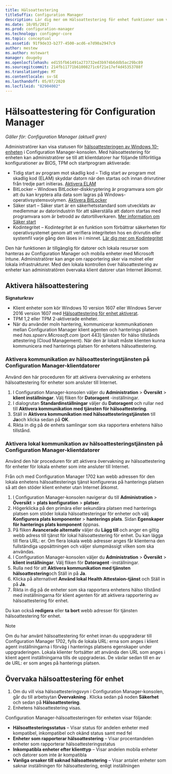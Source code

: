 ```yaml
---
title: Hälsoattestering
titleSuffix: Configuration Manager
description: Lär dig mer om Hälsoattestering för enhet funktioner som visas i Configuration Manager-konsolen.
ms.date: 10/05/2017
ms.prod: configuration-manager
ms.technology: configmgr-core
ms.topic: conceptual
ms.assetid: 91f9de33-b277-4500-acd6-e7d90a2947c9
author: mestew
ms.author: mstewart
manager: dougeby
ms.openlocfilehash: ed155fb61491a273732ed3b974b6ddb5ac29bc89
ms.sourcegitcommit: 214fb11771b61008271c6f21e17ef4d45353788f
ms.translationtype: MT
ms.contentlocale: sv-SE
ms.lasthandoff: 05/07/2020
ms.locfileid: "82904002"
---
```

# <a name="health-attestation-for-configuration-manager"></a>Hälsoattestering för Configuration Manager

*Gäller för: Configuration Manager (aktuell gren)*

Administratörer kan visa statusen för [hälsoattesteringen av Windows 10-enheten](https://docs.microsoft.com/windows/security/threat-protection/protect-high-value-assets-by-controlling-the-health-of-windows-10-based-devices) i Configuration Manager-konsolen.  Med hälsoattestering för enheten kan administratörer se till att klientdatorer har följande tillförlitliga konfigurationer av BIOS, TPM och startprogram aktiverade:  

-   Tidig start av program mot skadlig kod – Tidig start av program mot skadlig kod (ELAM) skyddar datorn när den startas och innan drivrutiner från tredje part initieras. [Aktivera ELAM](https://gallery.technet.microsoft.com/How-to-turn-on-Early-84552ec5)  
-   BitLocker – Windows BitLocker-diskkryptering är programvara som gör att du kan kryptera alla data som lagras på Windows-operativsystemsvolymen.  [Aktivera BitLocker](https://gallery.technet.microsoft.com/How-to-turn-on-BitLocker-34294d3d)  
-   Säker start – Säker start är en säkerhetsstandard som utvecklats av medlemmar av datorindustrin för att säkerställa att datorn startas med programvara som är betrodd av datortillverkaren. [Mer information om Säker start](https://docs.microsoft.com/previous-versions/windows/it-pro/windows-8.1-and-8/hh824987(v=win.10))  
-   Kodintegritet – Kodintegritet är en funktion som förbättrar säkerheten för operativsystemet genom att verifiera integriteten hos en drivrutin eller systemfil varje gång den läses in i minnet. [Lär dig mer om Kodintegritet](https://docs.microsoft.com/previous-versions/windows/it-pro/windows-server-2008-R2-and-2008/dd348642(v=ws.10))  

Den här funktionen är tillgänglig för datorer och lokala resurser som hanteras av Configuration Manager och mobila enheter med Microsoft Intune. Administratörer kan ange om rapportering sker via molnet eller lokala infrastrukturer. Med den lokala kontrollen över hälsoattestering av enheter kan administratören övervaka klient datorer utan Internet åtkomst.

## <a name="enable-health-attestation"></a>Aktivera hälsoattestering

 **Signaturkrav**  

-   Klient enheter som kör Windows 10 version 1607 eller Windows Server 2016 version 1607 med [Hälsoattestering för enhet aktiverat](https://docs.microsoft.com/windows-server/security/device-health-attestation).
-   TPM 1,2 eller TPM 2-aktiverade enheter.
-   När du använder moln hantering, kommunicerar kommunikationen mellan Configuration Manager klient agenten och hanterings platsen med *has.spserv.Microsoft.com* (port 443) tjänsten för hälso tillstånds attestering (Cloud Management). När den är lokalt måste klienten kunna kommunicera med hanterings platsen för enhetens hälsoattestering.

### <a name="how-to-enable-health-attestation-service-communication-on-configuration-manager-client-computers"></a>Aktivera kommunikation av hälsoattesteringstjänsten på Configuration Manager-klientdatorer

Använd den här proceduren för att aktivera övervakning av enhetens hälsoattestering för enheter som ansluter till Internet.

1.  I Configuration Manager-konsolen väljer du **Administration**  >  **Översikt**  >  **klient inställningar**.  Välj fliken för **Datoragent** -inställningar.  
2.  I dialogrutan **Standardinställningar** väljer du **Datoragent** och rullar ned till **Aktivera kommunikation med tjänsten för hälsoattestering**.  
3.  Ställ in **Aktivera kommunikation med hälsoattesteringstjänsten** till **Ja**och klicka sedan på **OK**.  
4. Rikta in dig på de enhets samlingar som ska rapportera enhetens hälso tillstånd.

### <a name="how-to-enable-on-premises-health-attestation-service-communication-on-configuration-manager-client-computers"></a>Aktivera lokal kommunikation av hälsoattesteringstjänsten på Configuration Manager-klientdatorer
Använd den här proceduren för att aktivera övervakning av hälsoattestering för enheter för lokala enheter som inte ansluter till Internet.

Från och med Configuration Manager 1702 kan webb adressen för den lokala enhetens hälsoattesterings tjänst konfigureras på hanterings platsen så att den stöder klient enheter utan Internet åtkomst.

1. I Configuration Manager-konsolen navigerar du till **Administration**  >  **Översikt**  >  **plats konfiguration**  >  **platser**.
2. Högerklicka på den primära eller sekundära platsen med hanterings platsen som stöder lokala hälsoattesteringar för enheter och välj **Konfigurera plats komponenter**  >  **hanterings plats**. Sidan **Egenskaper för hanterings plats komponent** öppnas.
3. På fliken **Avancerade alternativ** väljer du **Lägg till** och anger en giltig webb adress till tjänst för lokal hälsoattestering för enhet. Du kan lägga till flera URL: er. Om flera lokala webb adresser anges får klienterna den fullständiga uppsättningen och väljer slumpmässigt vilken som ska användas.
4.  I Configuration Manager-konsolen väljer du **Administration**  >  **Översikt**  >  **klient inställningar**.  Välj fliken för **Datoragent** -inställningar.  
5.  Rulla ned för att **Aktivera kommunikation med tjänsten hälsoattestering**och Ställ in på **Ja**.
7.  Klicka på alternativet **Använd lokal Health Attestaion-tjänst** och Ställ in på **Ja**.
8. Rikta in dig på de enheter som ska rapportera enhetens hälso tillstånd med inställningarna för klient agenten för att aktivera rapportering av hälsoattestering för enhet.

Du kan också **redigera** eller **ta bort** webb adresser för tjänsten hälsoattestering för enhet.

> [!NOTE]
> Om du har använt hälsoattestering för enhet innan du uppgraderar till Configuration Manager 1702, fylls de lokala URL: erna som anges i klient agent inställningarna i förväg i hanterings platsens egenskaper under uppgraderingen. Lokala klienter fortsätter att använda den URL som anges i klient agent inställningarna tills de uppgraderas. De växlar sedan till en av de URL: er som anges på hanterings platsen.

## <a name="monitor-device-health-attestation"></a>Övervaka hälsoattestering för enhet

1.  Om du vill visa hälsoattesteringsvyn i Configuration Manager-konsolen, går du till arbetsytan **Övervakning** . Klicka sedan på noden **Säkerhet** och sedan på **Hälsoattestering**.  
2.  Enhetens hälsoattestering visas.  

Configuration Manager-hälsoattesteringen för enheten visar följande:  

-   **Hälsoattesteringsstatus** – Visar status för andelen enheter med kompatibel, inkompatibel och okänd status samt med fel  
-   **Enheter som rapporterar hälsoattestering** – Visar procentandelen enheter som rapporterar hälsoattesteringsstatus  
-   **Inkompatibla enheter efter klienttyp** – Visar andelen mobila enheter och datorer som inte är kompatibla  
-   **Vanliga orsaker till saknad hälsoattestering** – Visar antalet enheter som saknar inställningen för hälsoattestering, enligt inställningen
